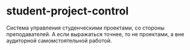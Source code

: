 # student-project-control
Система управления студенческими проектами, со стороны преподавателей. А если выражаться точнее, то не проектами, а вне аудиторной самомстоятельной работой.